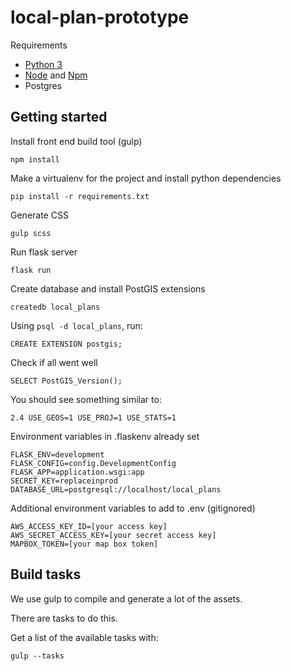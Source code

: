 # local-plan-prototype

Requirements

- [Python 3](https://www.python.org/)
- [Node](https://nodejs.org/en/) and [Npm](https://www.npmjs.com/)
- Postgres

Getting started
---------------

Install front end build tool (gulp)

    npm install

Make a virtualenv for the project and install python dependencies

    pip install -r requirements.txt

Generate CSS

    gulp scss

Run flask server

    flask run


Create database and install PostGIS extensions

```
createdb local_plans
```

Using `psql -d local_plans`, run:

    CREATE EXTENSION postgis;

Check if all went well

    SELECT PostGIS_Version();

You should see something similar to:

    2.4 USE_GEOS=1 USE_PROJ=1 USE_STATS=1   
    
    
Environment variables in .flaskenv already set

    FLASK_ENV=development
    FLASK_CONFIG=config.DevelopmentConfig
    FLASK_APP=application.wsgi:app
    SECRET_KEY=replaceinprod
    DATABASE_URL=postgresql://localhost/local_plans

Additional environment variables to add to .env (gitignored)

    AWS_ACCESS_KEY_ID=[your access key]
    AWS_SECRET_ACCESS_KEY=[your secret access key]
    MAPBOX_TOKEN=[your map box token]

Build tasks
-----------

We use gulp to compile and generate a lot of the assets.

There are tasks to do this.

Get a list of the available tasks with:

    gulp --tasks
